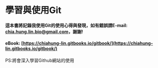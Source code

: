 # 學習與使用Git

#### 這本書將記錄我使用Git的使用心得與發現，如有錯誤請E-mail: chia.hung.lin.bio@gmail.com，謝謝!

#### eBook:  [https://chiahung-lin.gitbooks.io/gitbook/](https://chiahung-lin.gitbooks.io/gitbook/)

PS:將會深入學習Github網站的使用



